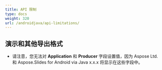 ```yaml
---
title: API 限制
type: docs
weight: 320
url: /androidjava/api-limitations/
---
```


## **演示和其他导出格式**
- 请注意，您无法对 **Application** 和 **Producer** 字段设置值，因为 Aspose Ltd. 和 Aspose.Slides for Android via Java x.x.x 将显示在这些字段中。